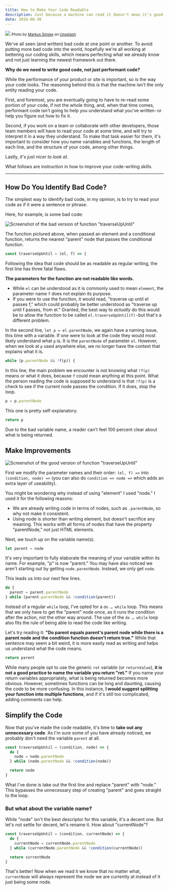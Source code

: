 ```yaml
---
title: How to Make Your Code Readable
description: Just because a machine can read it doesn't mean it's good
date: 2018-06-30
---
```


![](matrix-code.jpeg)
<small align=center>Photo by [Markus Spiske](https://unsplash.com/@markusspiske?utm_source=medium&utm_medium=referral) on [Unsplash](https://unsplash.com/?utm_source=medium&utm_medium=referral)</small>

We've all seen (and written) bad code at one point or another. To avoid putting more bad code into the world, hopefully we're all working at bettering our coding skills, which means perfecting what we already know and not just learning the newest framework out there.

**Why do we need to write good code, not just performant code?**

While the performance of your product or site is important, so is the way your code looks. The reasoning behind this is that the machine isn't the only entity reading your code.

First, and foremost, you are eventually going to have to re-read some portion of your code, if not the whole thing, and, when that time comes, performant code isn't going to help you understand what you've written - or help you figure out how to fix it.

Second, if you work on a team or collaborate with other developers, those team members will have to read your code at some time, and will try to interpret it in a way they understand. To make that task easier for them, it's important to consider how you name variables and functions, the length of each line, and the structure of your code, among other things.

Lastly, _it's just nicer to look at_.

What follows are instruction in how to improve your code-writing skills.

---

## How Do You Identify Bad Code?

The simplest way to identify bad code, in my opinion, is to try to read your code as if it were a sentence or phrase.

Here, for example, is some bad code:

![Screenshot of the bad version of function "traverseUpUntil"](bad-code.png)

The function pictured above, when passed an element and a conditional function, returns the nearest "parent" node that passes the conditional function.

```js
const traverseUpUntil = (el, f) => {
```

Following the idea that code should be as readable as regular writing, the first line has three fatal flaws.

**The parameters for the function are not readable like words.**

- While `el` can be understood as it is commonly used to mean `element`, the parameter name `f` does not explain its purpose.
- If you were to use the function, it would read, "traverse up until el passes f," which could probably be better understood as "traverse up until f passes, from el." Granted, the best way to _actually_ do this would be to allow the function to be called `el.traverseUpUntil(f)` - but that's a different problem.

In the second line, `let p = el.parentNode`, we again have a naming issue, this time with a variable. If one were to look at the code they would most likely understand what `p` is. It is the `parentNode` of parameter `el`. However, when we look at `p` used anywhere else, we no longer have the context that explains what it is.

```js
while (p.parentNode && !f(p)) {
```

In this line, the main problem we encounter is not knowing what `!f(p)` means or what it does, because `f` could mean anything at this point. What the person reading the code is supposed to understand is that `!f(p)` is a check to see if the current node passes the condition. If it does, stop the loop.

```js
p = p.parentNode
```

This one is pretty self-explanatory.

```js
return p
```

Due to the bad variable name, a reader can't feel 100 percent clear about what is being returned.

## Make Improvements

![Screenshot of the good version of function "traverseUpUntil"](good-code.png)

First we modify the parameter names and their order: `(el, f) =>` into `(condition, node) =>` (you can also do `condition => node =>` which adds an extra layer of useability).

You might be wondering why instead of using "element" I used "node." I used it for the following reasons:

- We are already writing code in terms of nodes, such as `.parentNode`, so why not make it consistent.
- Using node is shorter than writing element, but doesn't sacrifice any meaning. This works with all forms of nodes that have the property "parentNode," not just HTML elements.

Next, we touch up on the variable name(s).

```js
let parent = node
```

It's very important to fully elaborate the meaning of your variable within its name. For example, "p" is now "parent." You may have also noticed we aren't starting out by getting `node.parentNode`. Instead, we only get `node`.

This leads us into our next few lines.

```js
do {
  parent = parent.parentNode
} while (parent.parentNode && !condition(parent))
```

Instead of a regular `while` loop, I've opted for a `do … while` loop. This means that we only have to get the "parent" node once, as it runs the condition after the action, not the other way around. The use of the `do … while` loop also fits the rule of being able to read the code like writing.

Let's try reading it: **"Do parent equals parent's parent node while there is a parent node and the condition function doesn't return true."** While that sentence may seem a bit weird, it is more easily read as writing and helps us understand what the code means.

```js
return parent
```

While many people opt to use the generic `ret` variable (or `returnValue`), **it is not a good practice to name the variable you return "ret."** If you name your return variables appropriately, what is being returned becomes more obvious. However, sometimes functions can be long and daunting, causing the code to be more confusing. In this instance, **I would suggest splitting your function into multiple functions**, and if it's still too complicated, adding comments can help.

## Simplify the Code

Now that you've made the code readable, it's time to **take out any unnecessary code**. As I'm sure some of you have already noticed, we probably don't need the variable `parent` at all.

```js
const traverseUpUntil = (condition, node) => {
  do {
    node = node.parentNode
  } while (node.parentNode && !condition(node))

  return node
}
```

What I've done is take out the first line and replace "parent" with "node." This bypasses the unnecessary step of creating "parent" and goes straight to the loop.

### But what about the variable name?

While "node" isn't the best descriptor for this variable, it's a decent one. But let's not settle for decent, let's rename it. How about "currentNode"?

```js
const traverseUpUntil = (condition, currentNode) => {
  do {
    currentNode = currentNode.parentNode
  } while (currentNode.parentNode && !condition(currentNode))

  return currentNode
}
```

That's better! Now when we read it we know that no matter what, `currentNode` will always represent the node we are currently at instead of it just being some node.
